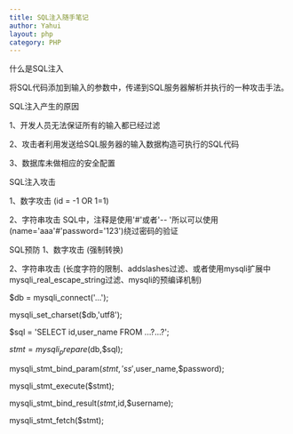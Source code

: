 ```yaml
---
title: SQL注入随手笔记
author: Yahui
layout: php
category: PHP
---
```


什么是SQL注入

将SQL代码添加到输入的参数中，传递到SQL服务器解析并执行的一种攻击手法。

SQL注入产生的原因

1、开发人员无法保证所有的输入都已经过滤

2、攻击者利用发送给SQL服务器的输入数据构造可执行的SQL代码

3、数据库未做相应的安全配置

SQL注入攻击

1、数字攻击
(id = -1 OR 1=1)

2、字符串攻击
SQL中，注释是使用'#'或者'-- '所以可以使用(name='aaa'#'password='123')绕过密码的验证

SQL预防
1、数字攻击
(强制转换)

2、字符串攻击
(长度字符的限制、addslashes过滤、或者使用mysqli扩展中mysqli_real_escape_string过滤、mysqli的预编译机制)

$db = mysqli_connect('...');

mysqli_set_charset($db,'utf8');

$sql = 'SELECT id,user_name FROM ...?...?';

$stmt = mysqli_prepare($db,$sql);

mysqli_stmt_bind_param($stmt,'ss',$user_name,$password);

mysqli_stmt_execute($stmt);

mysqli_stmt_bind_result($stmt,$id,$username);

mysqli_stmt_fetch($stmt);